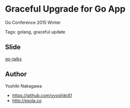 # Graceful Upgrade for Go App

Go Conference 2015 Winter

Tags: golang, graceful update

## Slide
[go-talks](http://go-talks.appspot.com/github.com/yyoshiki41/go-graceful-upgrade/main.slide)

## Author
Yoshiki Nakagawa

- https://github.com/yyoshiki41
- http://esola.co

